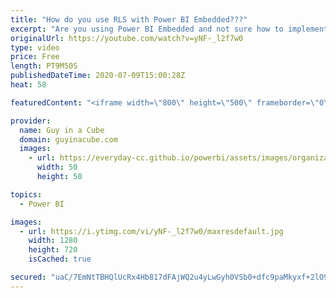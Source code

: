```yaml
---
title: "How do you use RLS with Power BI Embedded???"
excerpt: "Are you using Power BI Embedded and not sure how to implement Row-Level Security (RLS)? Adam shows you how!  Power BI Embedded Doc: https://docs.microsoft.com/power-bi/developer/embedded/embedded-row-level-security  Power BI Embedded Playground: https://microsoft.github.io/PowerBI-JavaScript/demo/  GitHub"
originalUrl: https://youtube.com/watch?v=yNF-_l2f7w0
type: video
price: Free
length: PT9M50S
publishedDateTime: 2020-07-09T15:00:28Z
heat: 58

featuredContent: "<iframe width=\"800\" height=\"500\" frameborder=\"0\" src=\"https://www.youtube.com/embed/yNF-_l2f7w0\" allow=\"accelerometer; autoplay; encrypted-media; gyroscope; picture-in-picture\" allowfullscreen></iframe>"

provider:
  name: Guy in a Cube
  domain: guyinacube.com
  images:
    - url: https://everyday-cc.github.io/powerbi/assets/images/organizations/guyinacube.com-50x50.jpg
      width: 50
      height: 50

topics:
  - Power BI

images:
  - url: https://i.ytimg.com/vi/yNF-_l2f7w0/maxresdefault.jpg
    width: 1280
    height: 720
    isCached: true

secured: "uaC/7EmNtTBHQlUcRx4Hb817dFAjWQ2u4yLwGyh0VSb0+dfc9paMkyxf+2lO9JhmfZmuPHrTMoEG0ZQ0dPguAdIWQIC2HiTzxiOA5NAOMY2pPdMBHkT+jqbBjKnoLYAGni46qNYvRea/ZJmk19UVfGq0zSqw47rRDdnCfhmMo4oZ+vxHkS/Me4Db3UzsmsxUfyo8Q4QFPIgWFhO5D1uKz6y0UEhORyfUwyvdBqlplYUnPHOg2gTnB2J+TAPYfwf/eLZ+lPScVsysDqCf9a2LhuxCeZeLSqTH3y8iLlAZZoiJCM8O6HHFNLzdo+zAqhpvJQWZxWpMO/ObZteak6zgDyaymkyD3egoFS6w244YokZC9E3pSUZeVbmI9UsWfwXhMhP5R0+WIAwLYnqUlUiv9Uk7646UBC/1qLGoh+gIPU4=;wx0Fq95s3g+4ZaxlWPBVjA=="
---
```


